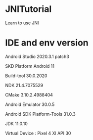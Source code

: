 # JNITutorial
Learn to use JNI 

# IDE and env version
Android Studio 2020.3.1 patch3

SKD Platform Android 11

Build-tool 30.0.2020

NDK 21.4.7075529

CMake 3.10.2.4988404

Android Emulator 30.0.5

Android SDK Platform-Tools 31.0.3

JDK 11.0.10

Virtual Device : Pixel 4 Xl API 30